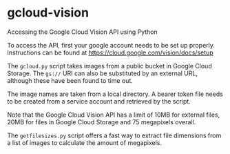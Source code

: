 # gcloud-vision
Accessing the Google Cloud Vision API using Python

To access the API, first your google account needs to be set up properly. Instructions can be found at 
https://cloud.google.com/vision/docs/setup

The `gcloud.py` script takes images from a public bucket in Google Cloud Storage. The `gs://` URI can also be substituted by an external 
URL, although these have been found to time out.

The image names are taken from a local directory. A bearer token file needs to be created from a service account and retrieved by the script.

Note that the Google Cloud Vision API has a limit of 10MB for external files, 20MB for files in Google Cloud Storage and 75 megapixels 
overall.

The `getfilesizes.py` script offers a fast way to extract file dimensions from a list of images to calculate the amount of megapixels.
